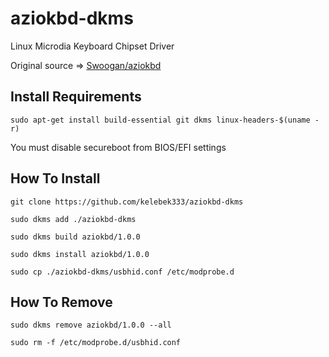 # aziokbd-dkms
Linux Microdia Keyboard Chipset Driver

Original source => [Swoogan/aziokbd](https://bitbucket.org/Swoogan/aziokbd)

## Install Requirements

`sudo apt-get install build-essential git dkms linux-headers-$(uname -r)`

You must disable secureboot from BIOS/EFI settings

## How To Install

`git clone https://github.com/kelebek333/aziokbd-dkms`

`sudo dkms add ./aziokbd-dkms`

`sudo dkms build aziokbd/1.0.0`

`sudo dkms install aziokbd/1.0.0`

`sudo cp ./aziokbd-dkms/usbhid.conf /etc/modprobe.d`

## How To Remove

`sudo dkms remove aziokbd/1.0.0 --all`

`sudo rm -f /etc/modprobe.d/usbhid.conf`
